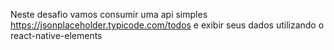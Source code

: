 Neste desafio vamos consumir uma api simples
https://jsonplaceholder.typicode.com/todos e exibir seus dados utilizando o react-native-elements
